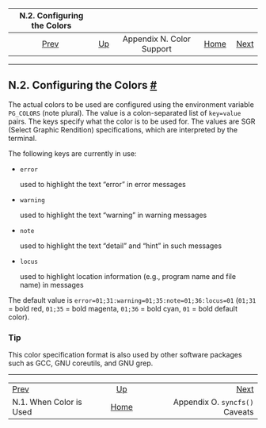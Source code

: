 <!--?xml version="1.0" encoding="UTF-8" standalone="no"?-->

|             N.2. Configuring the Colors            |                                              |                           |                                                       |                                                     |
| :------------------------------------------------: | :------------------------------------------- | :-----------------------: | ----------------------------------------------------: | --------------------------------------------------: |
| [Prev](color-when.html "N.1. When Color is Used")  | [Up](color.html "Appendix N. Color Support") | Appendix N. Color Support | [Home](index.html "PostgreSQL 17devel Documentation") |  [Next](syncfs.html "Appendix O. syncfs() Caveats") |

***

## N.2. Configuring the Colors [#](#COLOR-WHICH)

The actual colors to be used are configured using the environment variable `PG_COLORS`[]() (note plural). The value is a colon-separated list of `key=value` pairs. The keys specify what the color is to be used for. The values are SGR (Select Graphic Rendition) specifications, which are interpreted by the terminal.

The following keys are currently in use:

*   `error`

    used to highlight the text “error” in error messages

*   `warning`

    used to highlight the text “warning” in warning messages

*   `note`

    used to highlight the text “detail” and “hint” in such messages

*   `locus`

    used to highlight location information (e.g., program name and file name) in messages

The default value is `error=01;31:warning=01;35:note=01;36:locus=01` (`01;31` = bold red, `01;35` = bold magenta, `01;36` = bold cyan, `01` = bold default color).

### Tip

This color specification format is also used by other software packages such as GCC, GNU coreutils, and GNU grep.

***

|                                                    |                                                       |                                                     |
| :------------------------------------------------- | :---------------------------------------------------: | --------------------------------------------------: |
| [Prev](color-when.html "N.1. When Color is Used")  |      [Up](color.html "Appendix N. Color Support")     |  [Next](syncfs.html "Appendix O. syncfs() Caveats") |
| N.1. When Color is Used                            | [Home](index.html "PostgreSQL 17devel Documentation") |                      Appendix O. `syncfs()` Caveats |

